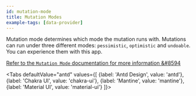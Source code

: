 ```yaml
---
id: mutation-mode
title: Mutation Modes
example-tags: [data-provider]
---
```


Mutation mode determines which mode the mutation runs with. Mutations can run under three different modes: `pessimistic`, `optimistic` and `undoable`. You can experience them with this app.

[Refer to the `Mutation Mode` documentation for more information &#8594](/docs/advanced-tutorials/mutation-mode/)

<Tabs
defaultValue="antd"
values={[
{label: 'Antd Design', value: 'antd'},
{label: 'Chakra UI', value: 'chakra-ui'},
{label: 'Mantine', value: 'mantine'},
{label: 'Material UI', value: 'material-ui'}
]}>

<TabItem value="antd">

<CodeSandboxExample path="form-antd-mutation-mode" />

</TabItem>

<TabItem value="chakra-ui">

<CodeSandboxExample path="form-chakra-ui-mutation-mode" />

</TabItem>

<TabItem value="mantine">

<CodeSandboxExample path="form-mantine-mutation-mode" />

</TabItem>

<TabItem value="material-ui">

<CodeSandboxExample path="form-material-ui-mutation-mode" />

</TabItem>

</Tabs>

